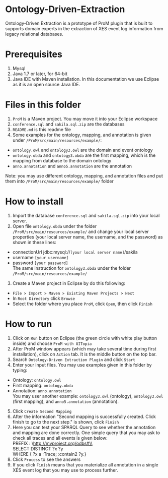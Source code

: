 # Ontology-Driven-Extraction
Ontology-Driven Extraction is a prototype of ProM plugin that is built to supports domain experts in the extraction of XES event log information from legacy relational databases.

# Prerequisites
1. Mysql
2. Java 1.7 or later, for 64-bit
3. Java IDE with Maven installation. In this documentation we use Eclipse as it is an open source Java IDE.

# Files in this folder
1. `ProM` is a Maven project. You may move it into your Eclipse workspace
2. `conference.sql` and `sakila.sql.zip` are the databases
3. `README.md` is this readme file
4. Some examples for the ontology, mapping, and annotation is given under `/ProM/src/main/resources/example/`:
  * `ontology.owl` and `ontology3.owl` are the domain and event ontology
  * `ontology.obda` and `ontology3.obda` are the first mapping, which is the mapping from database to the domain ontology
  * `anno.annotation` and `anno5.annotation` are the annotation

Note: you may use different ontology, mapping, and annotation files and put them into `/ProM/src/main/resources/example/` folder

# How to install
1. Import the database `conference.sql` and `sakila.sql.zip` into your local server.
2. Open file `ontology.obda` under the folder `/ProM/src/main/resources/example/` and change your local server properties (your local server name, the username, and the password) as shown in these lines:
  * connectionUrl	jdbc:mysql://`[your local server name]`/sakila
  * username	`[your username]`
  * password	`[your password]` <br />
The same instruction for `ontology3.obda` under the folder `/ProM/src/main/resources/example/`
3. Create a Maven project in Eclipse by do this following:
  * `File > Import > Maven > Existing Maven Projects > Next` 
  * In `Root Directory` click `Browse`
  * Select the folder where you place `ProM`, click `Open`, then click `Finish`

# How to run
1. Click on `Run` button on Eclipse (the green circle with white play button inside) and choose `ProM with UITopia` 
2. After ProM window appears (which may take several time during first installation), click on `Action` tab. It is the middle button on the top bar.
3. Search `Ontology-Driven Extraction Plugin` and click `Start`
4. Enter your input files. You may use examples given in this folder by typing:
  * Ontology: `ontology.owl`
  * First mapping: `ontology.obda`
  * Annotation: `anno.annotation`<br />
 You may user another example: `ontology3.owl` (ontology), `ontology3.owl` (first mapping), and `anno5.annotation` (annotation).
5. Click `Create Second Mapping`
6. After the information "Second mapping is successfully created. Click finish to go to the next step." is shown, click `Finish`
7. Here you can test your SPARQL Query to see whether the annotation and mapping are done correctly. One simple query that you may ask to check all traces and all events is given below: <br />
PREFIX : \\<http://myproject.org/odbs#\\> <br />
SELECT DISTINCT ?x ?y<br />
WHERE { ?x a :Trace; :contain2 ?y.}
8. Click `Process` to see the answers
9. If you click `Finish` means that you materialize all annotation in a single XES event log that you may use to process further.

